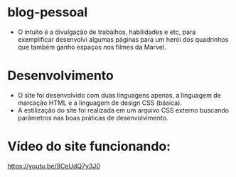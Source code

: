 # blog-pessoal
- O intuito é a divulgação de trabalhos, habilidades e etc, para exemplificar desenvolvi algumas páginas para um herói dos quadrinhos que também ganho espaços nos filmes da Marvel.

# Desenvolvimento
- O site foi desenvolvido com duas linguagens apenas, a linguagem de marcação HTML e a linguagem de design CSS (básica).
- A estilização do site foi realizada em um arquivo CSS externo buscando parâmetros nas boas práticas de desenvolvimento.

# Vídeo do site funcionando:
https://youtu.be/9CeUdQ7y3J0
